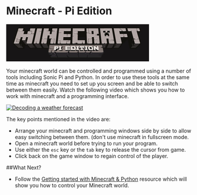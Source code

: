 # Minecraft - Pi Edition

![Minecraft Pi Logo](images/minecraft-pi-banner.png)

Your minecraft world can be controlled and programmed using a number of tools including Sonic Pi and Python. In order to use these tools at the same time as minecraft you need to set up you screen and be able to switch between them easily. Watch the following video which shows you how to work with minecraft and a programming interface.

[![Decoding a weather forecast](http://img.youtube.com/vi/lITCF3UPVu4/mqdefault.jpg)](http://www.youtube.com/watch?v=lITCF3UPVu4)

The key points mentioned in the video are:
- Arrange your minecraft and programming windows side by side to allow easy switching between them. (don't use minecraft in fullscreen mode.
- Open a minecraft world before trying to run your program.
- Use either the `esc` key or the `tab` key to release the cursor from game.
- Click back on the game window to regain control of the player.

##What Next?
- Follow the [Getting started with Minecraft & Python](https://www.raspberrypi.org/learning/getting-started-with-minecraft-pi/) resource which will show you how to control your Minecraft world.
